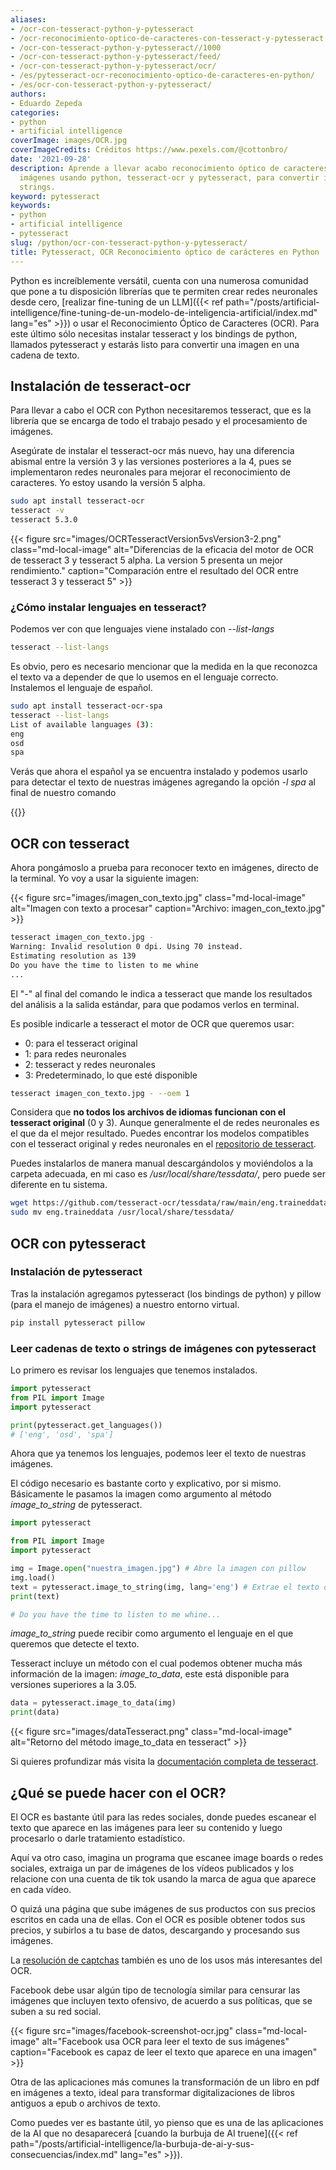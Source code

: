 ```yaml
---
aliases:
- /ocr-con-tesseract-python-y-pytesseract
- /ocr-reconocimiento-optico-de-caracteres-con-tesseract-y-pytesseract
- /ocr-con-tesseract-python-y-pytesseract//1000
- /ocr-con-tesseract-python-y-pytesseract/feed/
- /ocr-con-tesseract-python-y-pytesseract/ocr/
- /es/pytesseract-ocr-reconocimiento-optico-de-caracteres-en-python/
- /es/ocr-con-tesseract-python-y-pytesseract/
authors:
- Eduardo Zepeda
categories:
- python
- artificial intelligence
coverImage: images/OCR.jpg
coverImageCredits: Créditos https://www.pexels.com/@cottonbro/
date: '2021-09-28'
description: Aprende a llevar acabo reconocimiento óptico de caracteres (OCR) sobre
  imágenes usando python, tesseract-ocr y pytesseract, para convertir imágenes en
  strings.
keyword: pytesseract
keywords:
- python
- artificial intelligence
- pytesseract
slug: /python/ocr-con-tesseract-python-y-pytesseract/
title: Pytesseract, OCR Reconocimiento óptico de carácteres en Python
---
```


Python es increíblemente versátil, cuenta con una numerosa comunidad que pone a tu disposición librerías que te permiten crear redes neuronales desde cero, [realizar fine-tuning de un LLM]({{< ref path="/posts/artificial-intelligence/fine-tuning-de-un-modelo-de-inteligencia-artificial/index.md" lang="es" >}}) o usar el Reconocimiento Óptico de Caracteres (OCR). Para este último sólo necesitas instalar tesseract y los bindings de python, llamados pytesseract y estarás listo para convertir una imagen en una cadena de texto.

## Instalación de tesseract-ocr

Para llevar a cabo el OCR con Python necesitaremos tesseract, que es la librería que se encarga de todo el trabajo pesado y el procesamiento de imágenes.  
  
Asegúrate de instalar el tesseract-ocr más nuevo, hay una diferencia abismal entre la versión 3 y las versiones posteriores a la 4, pues se implementaron redes neuronales para mejorar el reconocimiento de caracteres. Yo estoy usando la versión 5 alpha.

```bash
sudo apt install tesseract-ocr
tesseract -v
tesseract 5.3.0
```

{{< figure src="images/OCRTesseractVersion5vsVersion3-2.png" class="md-local-image" alt="Diferencias de la eficacia del motor de OCR de tesseract 3 y tesseract 5 alpha. La version 5 presenta un mejor rendimiento." caption="Comparación entre el resultado del OCR entre tesseract 3 y tesseract 5" >}}


### ¿Cómo instalar lenguajes en tesseract?

Podemos ver con que lenguajes viene instalado con _\--list-langs_

```bash
tesseract --list-langs
```

Es obvio, pero es necesario mencionar que la medida en la que reconozca el texto va a depender de que lo usemos en el lenguaje correcto. Instalemos el lenguaje de español.

```bash
sudo apt install tesseract-ocr-spa
tesseract --list-langs
List of available languages (3):
eng
osd
spa
```

Verás que ahora el español ya se encuentra instalado y podemos usarlo para detectar el texto de nuestras imágenes agregando la opción _\-l spa_ al final de nuestro comando

{{<ad>}}

## OCR con tesseract

Ahora pongámoslo a prueba para reconocer texto en imágenes, directo de la terminal. Yo voy a usar la siguiente imagen:

{{< figure src="images/imagen_con_texto.jpg" class="md-local-image" alt="Imagen con texto a procesar" caption="Archivo: imagen_con_texto.jpg" >}}


```bash
tesseract imagen_con_texto.jpg -
Warning: Invalid resolution 0 dpi. Using 70 instead.
Estimating resolution as 139
Do you have the time to listen to me whine
...
```

El "-" al final del comando le indica a tesseract que mande los resultados del análisis a la salida estándar, para que podamos verlos en terminal.

Es posible indicarle a tesseract el motor de OCR que queremos usar:

- 0: para el tesseract original
- 1: para redes neuronales
- 2: tesseract y redes neuronales
- 3: Predeterminado, lo que esté disponible

```bash
tesseract imagen_con_texto.jpg - --oem 1
```

Considera que **no todos los archivos de idiomas funcionan con el tesseract original** (0 y 3). Aunque generalmente el de redes neuronales es el que da el mejor resultado. Puedes encontrar los modelos compatibles con el tesseract original y redes neuronales en el [repositorio de tesseract](https://github.com/tesseract-ocr/tessdata#?).

Puedes instalarlos de manera manual descargándolos y moviéndolos a la carpeta adecuada, en mi caso es _/usr/local/share/tessdata/_, pero puede ser diferente en tu sistema.

```bash
wget https://github.com/tesseract-ocr/tessdata/raw/main/eng.traineddata
sudo mv eng.traineddata /usr/local/share/tessdata/
```

## OCR con pytesseract

### Instalación de pytesseract

Tras la instalación agregamos pytesseract (los bindings de python) y pillow (para el manejo de imágenes) a nuestro entorno virtual.

```bash
pip install pytesseract pillow
```

### Leer cadenas de texto o strings de imágenes con pytesseract

Lo primero es revisar los lenguajes que tenemos instalados.

```python
import pytesseract
from PIL import Image
import pytesseract

print(pytesseract.get_languages())
# ['eng', 'osd', 'spa']
```

Ahora que ya tenemos los lenguajes, podemos leer el texto de nuestras imágenes.

El código necesario es bastante corto y explicativo, por si mismo. Básicamente le pasamos la imagen como argumento al método *image_to_string* de pytesseract.

```python
import pytesseract

from PIL import Image
import pytesseract

img = Image.open("nuestra_imagen.jpg") # Abre la imagen con pillow
img.load()
text = pytesseract.image_to_string(img, lang='eng') # Extrae el texto de la imagen
print(text)

# Do you have the time to listen to me whine...
```

*image_to_string* puede recibir como argumento el lenguaje en el que queremos que detecte el texto.

Tesseract incluye un método con el cual podemos obtener mucha más información de la imagen: *image_to_data*, este está disponible para versiones superiores a la 3.05.

```python
data = pytesseract.image_to_data(img)
print(data)
```

{{< figure src="images/dataTesseract.png" class="md-local-image" alt="Retorno del método image_to_data en tesseract" >}}

Si quieres profundizar más visita la [documentación completa de tesseract](https://github.com/tesseract-ocr/tesseract).

## ¿Qué se puede hacer con el OCR?

El OCR es bastante útil para las redes sociales, donde puedes escanear el texto que aparece en las imágenes para leer su contenido y luego procesarlo o darle tratamiento estadístico.

Aquí va otro caso, imagina un programa que escanee image boards o redes sociales, extraiga un par de imágenes de los vídeos publicados y los relacione con una cuenta de tik tok usando la marca de agua que aparece en cada vídeo.

O quizá una página que sube imágenes de sus productos con sus precios escritos en cada una de ellas. Con el OCR es posible obtener todos sus precios, y subirlos a tu base de datos, descargando y procesando sus imágenes.

La [resolución de captchas](/es/opinion/mi-analisis-de-captchas-anti-bots-ventajas-y-desventajas/) también es uno de los usos más interesantes del OCR.

Facebook debe usar algún tipo de tecnología similar para censurar las imágenes que incluyen texto ofensivo, de acuerdo a sus políticas, que se suben a su red social.

{{< figure src="images/facebook-screenshot-ocr.jpg" class="md-local-image" alt="Facebook usa OCR para leer el texto de sus imágenes" caption="Facebook es capaz de leer el texto que aparece en una imagen" >}}

Otra de las aplicaciones más comunes la transformación de un libro en pdf en imágenes a texto, ideal para transformar digitalizaciones de libros antiguos a epub o archivos de texto.

Como puedes ver es bastante útil, yo pienso que es una de las aplicaciones de la AI que no desaparecerá [cuando la burbuja de AI truene]({{< ref path="/posts/artificial-intelligence/la-burbuja-de-ai-y-sus-consecuencias/index.md" lang="es" >}}).
